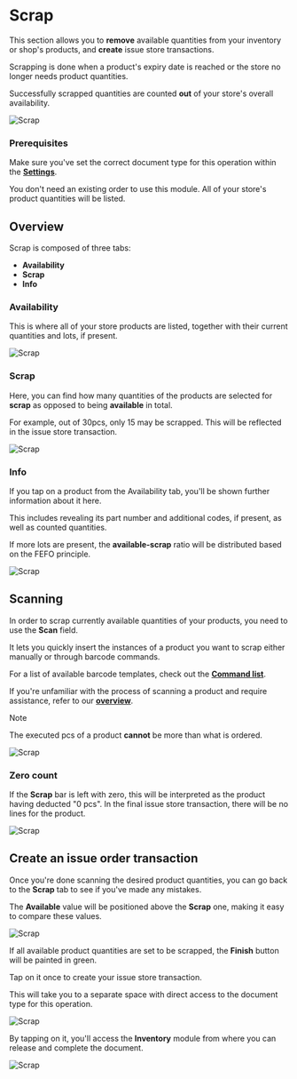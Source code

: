 # Scrap

This section allows you to **remove** available quantities from your inventory or shop's products, and **create** issue store transactions.

Scrapping is done when a product's expiry date is reached or the store no longer needs product quantities.

Successfully scrapped quantities are counted **out** of your store's overall availability.

![Scrap](pictures/inv_con_scrap.png)

### Prerequisites 

Make sure you've set the correct document type for this operation within the **[Settings](settings.md)**.

You don't need an existing order to use this module. All of your store's product quantities will be listed.

## Overview

Scrap is composed of three tabs:

* **Availability**
* **Scrap**
* **Info**

### Availability

This is where all of your store products are listed, together with their current quantities and lots, if present.

![Scrap](pictures/inv_con_scrap_availability.png)

### Scrap

Here, you can find how many quantities of the products are selected for **scrap** as opposed to being **available** in total.

For example, out of 30pcs, only 15 may be scrapped. This will be reflected in the issue store transaction.

![Scrap](pictures/inv_con_scrap_scrap.png)

### Info

If you tap on a product from the Availability tab, you'll be shown further information about it here.

This includes revealing its part number and additional codes, if present, as well as counted quantities.

If more lots are present, the **available-scrap** ratio will be distributed based on the FEFO principle.

![Scrap](pictures/inv_con_scrap_info.png)

## Scanning

In order to scrap currently available quantities of your products, you need to use the **Scan** field.

It lets you quickly insert the instances of a product you want to scrap either manually or through barcode commands.

For a list of available barcode templates, check out the **[Command list](command-list.md)**.

If you're unfamiliar with the process of scanning a product and require assistance, refer to our **[overview](index.md)**.

> [!NOTE]
> The executed pcs of a product **cannot** be more than what is ordered.

![Scrap](pictures/Scanned_quantity_error_26_01.png)

### Zero count

If the **Scrap** bar is left with zero, this will be interpreted as the product having deducted "0 pcs". 
In the final issue store transaction, there will be no lines for the product.

![Scrap](pictures/inv_con_scrap_zero.png)

## Create an issue order transaction

Once you're done scanning the desired product quantities, you can go back to the **Scrap** tab to see if you've made any mistakes.

The **Available** value will be positioned above the **Scrap** one, making it easy to compare these values.

![Scrap](pictures/inv_con_scrap_finishgreen.png)

If all available product quantities are set to be scrapped, the **Finish** button will be painted in green.

Tap on it once to create your issue store transaction.

This will take you to a separate space with direct access to the document type for this operation.

![Scrap](pictures/inv_con_scrap_doc.png)

By tapping on it, you'll access the **Inventory** module from where you can release and complete the document.

![Scrap](pictures/inv_con_scrap_documen.png)
